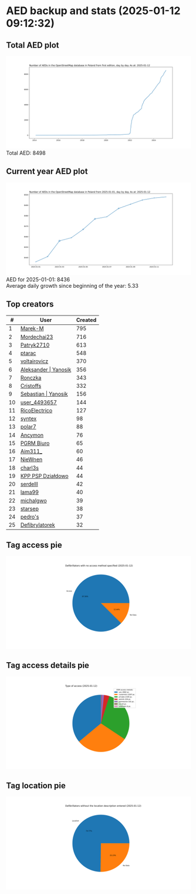 # AED backup and stats (2025-01-12 09:12:32)


## Total AED plot
![](report_data/total_aed.svg)
Total AED: 8498

## Current year AED plot
![](report_data/current_year_aed.svg)\
AED for 2025-01-01: 8436\
Average daily growth since beginning of the year: 5.33

## Top creators
| # | User | Created |
| ------------- | ------------- | ------------- |
| 1 | [Marek-M](<https://www.openstreetmap.org/user/Marek-M>) | 795 |
| 2 | [Mordechai23](<https://www.openstreetmap.org/user/Mordechai23>) | 716 |
| 3 | [Patryk2710](<https://www.openstreetmap.org/user/Patryk2710>) | 613 |
| 4 | [ptarac](<https://www.openstreetmap.org/user/ptarac>) | 548 |
| 5 | [voltairovicz](<https://www.openstreetmap.org/user/voltairovicz>) | 370 |
| 6 | [Aleksander &#124; Yanosik](<https://www.openstreetmap.org/user/Aleksander &#124; Yanosik>) | 356 |
| 7 | [Ronczka](<https://www.openstreetmap.org/user/Ronczka>) | 343 |
| 8 | [Cristoffs](<https://www.openstreetmap.org/user/Cristoffs>) | 332 |
| 9 | [Sebastian &#124; Yanosik](<https://www.openstreetmap.org/user/Sebastian &#124; Yanosik>) | 156 |
| 10 | [user_4493657](<https://www.openstreetmap.org/user/user_4493657>) | 144 |
| 11 | [RicoElectrico](<https://www.openstreetmap.org/user/RicoElectrico>) | 127 |
| 12 | [syntex](<https://www.openstreetmap.org/user/syntex>) | 98 |
| 13 | [polar7](<https://www.openstreetmap.org/user/polar7>) | 88 |
| 14 | [Ancymon](<https://www.openstreetmap.org/user/Ancymon>) | 76 |
| 15 | [PGRM Biuro](<https://www.openstreetmap.org/user/PGRM Biuro>) | 65 |
| 16 | [Aim311_](<https://www.openstreetmap.org/user/Aim311_>) | 60 |
| 17 | [NieWnen](<https://www.openstreetmap.org/user/NieWnen>) | 46 |
| 18 | [charl3s](<https://www.openstreetmap.org/user/charl3s>) | 44 |
| 19 | [KPP PSP Działdowo](<https://www.openstreetmap.org/user/KPP PSP Działdowo>) | 44 |
| 20 | [serdelll](<https://www.openstreetmap.org/user/serdelll>) | 42 |
| 21 | [lama99](<https://www.openstreetmap.org/user/lama99>) | 40 |
| 22 | [michalgwo](<https://www.openstreetmap.org/user/michalgwo>) | 39 |
| 23 | [starsep](<https://www.openstreetmap.org/user/starsep>) | 38 |
| 24 | [pedro's](<https://www.openstreetmap.org/user/pedro's>) | 37 |
| 25 | [Defibrylatorek](<https://www.openstreetmap.org/user/Defibrylatorek>) | 32 |

## Tag access pie
![](report_data/tag_access.svg)

## Tag access details pie
![](report_data/tag_access_details.svg)

## Tag location pie
![](report_data/tag_location.svg)
